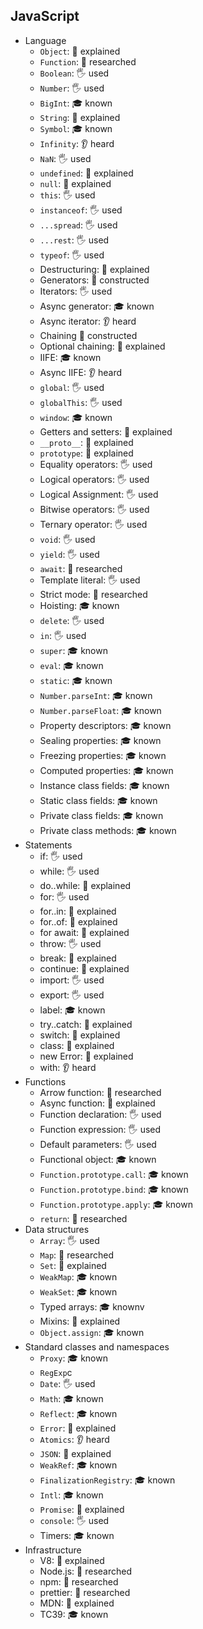 ## JavaScript

- Language
  - `Object`: 🙋 explained
  - `Function`: 🔬 researched
  - `Boolean`: 🖐️ used
  - `Number`: 🖐️ used
  - `BigInt`: 🎓 known
  - `String`: 🙋 explained
  - `Symbol`: 🎓 known
  - `Infinity`: 👂 heard
  - `NaN`: 🖐️ used
  - `undefined`: 🙋 explained
  - `null`: 🙋 explained
  - `this`: 🖐️ used
  - `instanceof`: 🖐️ used
  - `...spread`: 🖐️ used
  - `...rest`: 🖐️ used
  - `typeof`: 🖐️ used
  - Destructuring: 🙋 explained
  - Generators: 🚀 constructed
  - Iterators: 🖐️ used
  - Async generator: 🎓 known
  - Async iterator: 👂 heard
  - Chaining 🚀 constructed
  - Optional chaining: 🙋 explained
  - IIFE: 🎓 known
  - Async IIFE: 👂 heard
  - `global`: 🖐️ used
  - `globalThis`: 🖐️ used
  - `window`: 🎓 known
  - Getters and setters: 🙋 explained
  - `__proto__`: 🙋 explained
  - `prototype`: 🙋 explained
  - Equality operators: 🖐️ used
  - Logical operators: 🖐️ used
  - Logical Assignment: 🖐️ used
  - Bitwise operators: 🖐️ used
  - Ternary operator: 🖐️ used
  - `void`: 🖐️ used
  - `yield`: 🖐️ used
  - `await`: 🔬 researched
  - Template literal: 🖐️ used
  - Strict mode: 🔬 researched
  - Hoisting: 🎓 known
  - `delete`: 🖐️ used
  - `in`: 🖐️ used
  - `super`: 🎓 known
  - `eval`: 🎓 known
  - `static`: 🎓 known
  - `Number.parseInt`: 🎓 known
  - `Number.parseFloat`: 🎓 known
  - Property descriptors: 🎓 known
  - Sealing properties: 🎓 known
  - Freezing properties: 🎓 known
  - Computed properties: 🎓 known
  - Instance class fields: 🎓 known
  - Static class fields: 🎓 known
  - Private class fields: 🎓 known
  - Private class methods: 🎓 known
- Statements
  - if: 🖐️ used
  - while: 🖐️ used
  - do..while: 🙋 explained
  - for: 🖐️ used
  - for..in: 🙋 explained
  - for..of: 🙋 explained
  - for await: 🙋 explained
  - throw: 🖐️ used
  - break: 🙋 explained
  - continue: 🙋 explained
  - import: 🖐️ used
  - export: 🖐️ used
  - label: 🎓 known
  - try..catch: 🙋 explained
  - switch: 🙋 explained
  - class: 🙋 explained
  - new Error: 🙋 explained
  - with: 👂 heard
- Functions
  - Arrow function: 🔬 researched
  - Async function: 🙋 explained
  - Function declaration: 🖐 used
  - Function expression: 🖐 used
  - Default parameters: 🖐 used
  - Functional object: 🎓 known
  - `Function.prototype.call`: 🎓 known
  - `Function.prototype.bind`: 🎓 known
  - `Function.prototype.apply`: 🎓 known
  - `return`: 🔬 researched
- Data structures
  - `Array`: 🖐 used
  - `Map`: 🔬 researched
  - `Set`: 🙋 explained
  - `WeakMap`: 🎓 known
  - `WeakSet`: 🎓 known
  - Typed arrays: 🎓 knownv
  - Mixins: 🙋 explained
  - `Object.assign`: 🎓 known
- Standard classes and namespaces
  - `Proxy`: 🎓 known
  - `RegExp`c
  - `Date`: 🖐 used
  - `Math`: 🎓 known
  - `Reflect`: 🎓 known
  - `Error`: 🙋 explained
  - `Atomics`: 👂 heard
  - `JSON`: 🙋 explained
  - `WeakRef`: 🎓 known
  - `FinalizationRegistry`: 🎓 known
  - `Intl`: 🎓 known
  - `Promise`: 🙋 explained
  - `console`: 🖐 used
  - Timers: 🎓 known
- Infrastructure
  - V8: 🙋 explained
  - Node.js: 🔬 researched
  - npm: 🔬 researched
  - prettier: 🔬 researched
  - MDN: 🙋 explained
  - TC39: 🎓 known
